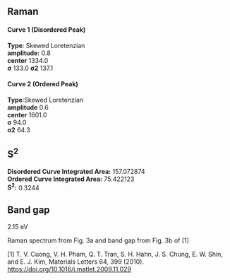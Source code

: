 ## Raman

#### Curve 1 (Disordered Peak)
**Type**: Skewed Loretenzian\
**amplitude:** 0.8\
**center** 1334.0\
**σ** 133.0
**σ2** 137.1


#### Curve 2 (Ordered Peak)
**Type**:Skewed Loretenzian\
**amplitude** 0.6\
**center** 1601.0\
**σ** 94.0\
**σ2** 64.3


## S<sup>2</sup>
**Disordered Curve Integrated Area:** 157.072874\
**Ordered Curve Integrated Area:** 75.422123\
**S<sup>2</sup>:** 0.3244


## Band gap
2.15 eV


Raman spectrum from Fig. 3a and band gap from Fig. 3b of [1]

[1] T. V. Cuong, V. H. Pham, Q. T. Tran, S. H. Hahn, J. S. Chung, E. W. Shin, and E. J. Kim, Materials Letters 64, 399 (2010).
https://doi.org/10.1016/j.matlet.2009.11.029
